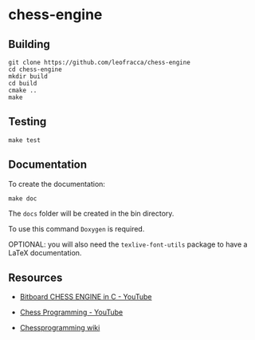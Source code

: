 # chess-engine

## Building

```shell
git clone https://github.com/leofracca/chess-engine
cd chess-engine
mkdir build
cd build
cmake ..
make
```

## Testing

```shell
make test
```

## Documentation

To create the documentation:

```shell
make doc
```

The `docs` folder will be created in the bin directory.

To use this command `Doxygen` is required.

OPTIONAL: you will also need the `texlive-font-utils` package to have a LaTeX documentation.

## Resources

- [Bitboard CHESS ENGINE in C - YouTube](https://www.youtube.com/playlist?list=PLmN0neTso3Jxh8ZIylk74JpwfiWNI76Cs)

- [Chess Programming - YouTube](https://www.youtube.com/playlist?list=PLFt_AvWsXl0cvHyu32ajwh2qU1i6hl77c)

- [Chessprogramming wiki](https://www.youtube.com/playlist?list=PLFt_AvWsXl0cvHyu32ajwh2qU1i6hl77c)
